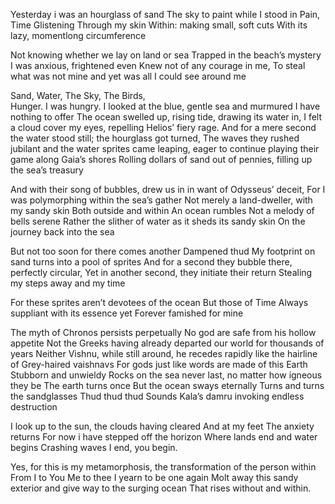 Yesterday i was an hourglass of sand
The sky to paint 
while I stood 
in Pain,
Time
Glistening 
Through my skin
Within: making small, soft cuts 
With its lazy, momentlong circumference

Not knowing whether we lay on land or sea
Trapped in the beach’s mystery
I was anxious, frightened even
Knew not of any courage in me,
To steal what was not mine and yet was all I could see around me

Sand, Water, The Sky, The Birds,  
Hunger. 
I was hungry.
I looked at the blue, gentle sea and murmured
I have nothing to offer
The ocean swelled up, rising tide, drawing its water in,
I felt a cloud cover my eyes, repelling Helios’ fiery rage.
And for a mere second the water stood still; 
the hourglass got turned,
The waves they rushed jubilant and the water sprites came leaping, eager 
to continue playing their game along Gaia’s shores 
Rolling dollars of sand out of pennies, filling up the sea’s treasury

And with their song of bubbles, drew us in in want of Odysseus’ deceit,
For I was polymorphing within the sea’s gather
Not merely a land-dweller, with my sandy skin
Both outside and within
An ocean rumbles
Not a melody of bells serene
Rather the slither of water as it sheds its sandy skin
On the journey back into the sea

But not too soon for there comes another
Dampened thud
My footprint on sand turns into a pool of sprites
And for a second they bubble there, perfectly circular,
Yet in another second, they initiate their return
Stealing my steps away and my time

For these sprites aren’t devotees of the ocean
But those of Time
Always suppliant with its essence yet
Forever famished for mine

The myth of Chronos persists perpetually
No god are safe from his hollow appetite
Not the Greeks having already departed our world for thousands of years
Neither Vishnu, while still around, he recedes rapidly like the hairline of Grey-haired vaishnavs
For gods just like words are made of this Earth
Stubborn and unwieldy
Rocks on the sea never last, no matter how igneous they be
The earth turns once
But the ocean sways eternally
Turns and turns the sandglasses
Thud thud thud
Sounds Kala’s damru invoking endless destruction

I look up to the sun, the clouds having cleared
And at my feet
The anxiety returns
For now i have stepped off the horizon
Where lands end and water begins
Crashing waves
I end, you begin.

Yes, for this is my metamorphosis, the transformation of the person within
From I to You
Me to thee
I yearn to be one again
Molt away this sandy exterior and give way to the surging ocean
That rises without and within.
